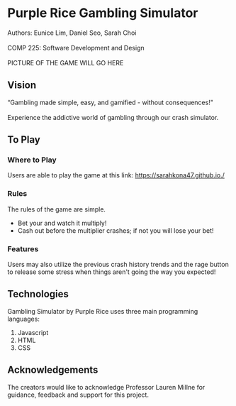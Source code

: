 # Purple Rice Gambling Simulator

Authors: Eunice Lim, Daniel Seo, Sarah Choi \
\
COMP 225: Software Development and Design \
\
PICTURE OF THE GAME WILL GO HERE
## Vision
“Gambling made simple, easy, and gamified - without consequences!"\
\
Experience the addictive world of gambling through our crash simulator.

## To Play

### Where to Play
Users are able to play the game at this link: https://sarahkona47.github.io./ 

### Rules
The rules of the game are simple. 
- Bet your  and watch it multiply!
- Cash out before the multiplier crashes; if not you will lose your bet! 

### Features
Users may also utilize the previous crash history trends and the rage button to release some stress when things aren't going the way you expected! 

## Technologies
Gambling Simulator by Purple Rice uses three main programming languages: 
1. Javascript
2. HTML
3. CSS

## Acknowledgements
The creators would like to acknowledge Professor Lauren Millne for guidance, feedback and support for this project. 
